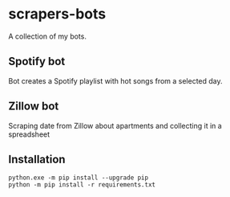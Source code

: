 # scrapers-bots

A collection of my bots.

## Spotify bot
Bot creates a Spotify playlist with hot songs from a selected day.

## Zillow bot
Scraping date from Zillow about apartments and collecting it in a spreadsheet

## Installation
```
python.exe -m pip install --upgrade pip
python -m pip install -r requirements.txt
```
